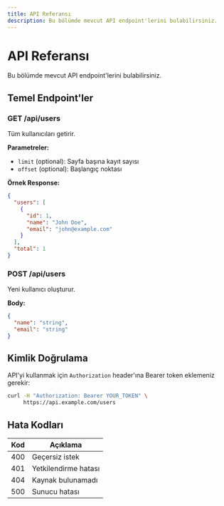 ```yaml
---
title: API Referansı
description: Bu bölümde mevcut API endpoint'lerini bulabilirsiniz.
---
```


# API Referansı

Bu bölümde mevcut API endpoint'lerini bulabilirsiniz.

## Temel Endpoint'ler

### GET /api/users
Tüm kullanıcıları getirir.

**Parametreler:**
- `limit` (optional): Sayfa başına kayıt sayısı
- `offset` (optional): Başlangıç noktası

**Örnek Response:**
```json
{
  "users": [
    {
      "id": 1,
      "name": "John Doe",
      "email": "john@example.com"
    }
  ],
  "total": 1
}
```

### POST /api/users
Yeni kullanıcı oluşturur.

**Body:**
```json
{
  "name": "string",
  "email": "string"
}
```

## Kimlik Doğrulama

API'yi kullanmak için `Authorization` header'ına Bearer token eklemeniz gerekir:

```bash
curl -H "Authorization: Bearer YOUR_TOKEN" \
     https://api.example.com/users
```

## Hata Kodları

| Kod | Açıklama |
|-----|----------|
| 400 | Geçersiz istek |
| 401 | Yetkilendirme hatası |
| 404 | Kaynak bulunamadı |
| 500 | Sunucu hatası | 